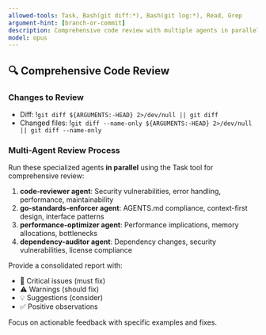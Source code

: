 ```yaml
---
allowed-tools: Task, Bash(git diff:*), Bash(git log:*), Read, Grep
argument-hint: [branch-or-commit]
description: Comprehensive code review with multiple agents in parallel
model: opus
---
```


## 🔍 Comprehensive Code Review

### Changes to Review
- Diff: !`git diff ${ARGUMENTS:-HEAD} 2>/dev/null || git diff`
- Changed files: !`git diff --name-only ${ARGUMENTS:-HEAD} 2>/dev/null || git diff --name-only`

### Multi-Agent Review Process

Run these specialized agents **in parallel** using the Task tool for comprehensive review:

1. **code-reviewer agent**: Security vulnerabilities, error handling, performance, maintainability
2. **go-standards-enforcer agent**: AGENTS.md compliance, context-first design, interface patterns
3. **performance-optimizer agent**: Performance implications, memory allocations, bottlenecks
4. **dependency-auditor agent**: Dependency changes, security vulnerabilities, license compliance

Provide a consolidated report with:
- 🚨 Critical issues (must fix)
- ⚠️ Warnings (should fix)
- 💡 Suggestions (consider)
- ✅ Positive observations

Focus on actionable feedback with specific examples and fixes.
